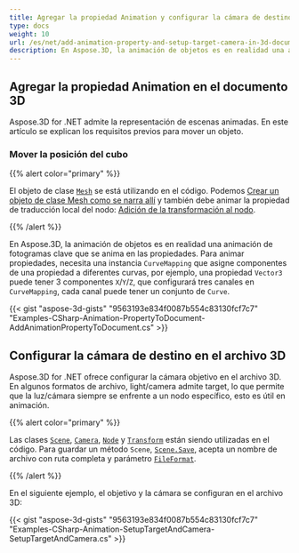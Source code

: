 ```yaml
---
title: Agregar la propiedad Animation y configurar la cámara de destino en el documento 3D
type: docs
weight: 10
url: /es/net/add-animation-property-and-setup-target-camera-in-3d-document/
description: En Aspose.3D, la animación de objetos es en realidad una animación de fotogramas clave que se anima en las propiedades. Para animar las propiedades, necesita una instancia de CurveMapping que asigne los componentes de una propiedad a diferentes curvas, por ejemplo, una propiedad Vector3 puede tener 3 componentes X/Y/Z, que configurará tres canales en CurveMapping, cada canal puede tener un conjunto de curvas.
---
```

##  **Agregar la propiedad Animation en el documento 3D**
Aspose.3D for .NET admite la representación de escenas animadas. En este artículo se explican los requisitos previos para mover un objeto.
###  **Mover la posición del cubo**
{{% alert color="primary" %}}

El objeto de clase [`Mesh`](https://reference.aspose.com/3d/net/aspose.threed.entities/mesh) se está utilizando en el código. Podemos [Crear un objeto de clase Mesh como se narra allí](/3d/es/net/create-and-read-an-existing-3d-scene/) y también debe animar la propiedad de traducción local del nodo: [Adición de la transformación al nodo](/3d/es/net/adding-transformation-to-the-node/).

{{% /alert %}}

En Aspose.3D, la animación de objetos es en realidad una animación de fotogramas clave que se anima en las propiedades. Para animar propiedades, necesita una instancia `CurveMapping` que asigne componentes de una propiedad a diferentes curvas, por ejemplo, una propiedad `Vector3` puede tener 3 componentes `X`/`Y`/`Z`, que configurará tres canales en `CurveMapping`, cada canal puede tener un conjunto de `Curve`.

{{< gist "aspose-3d-gists" "9563193e834f0087b554c83130fcf7c7" "Examples-CSharp-Animation-PropertyToDocument-AddAnimationPropertyToDocument.cs" >}}
##  **Configurar la cámara de destino en el archivo 3D**
Aspose.3D for .NET ofrece configurar la cámara objetivo en el archivo 3D. En algunos formatos de archivo, light/camera admite target, lo que permite que la luz/cámara siempre se enfrente a un nodo específico, esto es útil en animación.

{{% alert color="primary" %}}

Las clases [`Scene`](https://reference.aspose.com/3d/net/aspose.threed/scene), [`Camera`](https://reference.aspose.com/3d/net/aspose.threed.entities/camera), [`Node`](https://reference.aspose.com/3d/net/aspose.threed/node) y [`Transform`](https://reference.aspose.com/3d/net/aspose.threed/transform) están siendo utilizadas en el código. Para guardar un método `Scene`, [`Scene.Save`](https://reference.aspose.com/3d/net/aspose.threed/scene/methods/save), acepta un nombre de archivo con ruta completa y parámetro [`FileFormat`](https://reference.aspose.com/3d/net/aspose.threed/fileformat).

{{% /alert %}}

En el siguiente ejemplo, el objetivo y la cámara se configuran en el archivo 3D:

{{< gist "aspose-3d-gists" "9563193e834f0087b554c83130fcf7c7" "Examples-CSharp-Animation-SetupTargetAndCamera-SetupTargetAndCamera.cs" >}}
